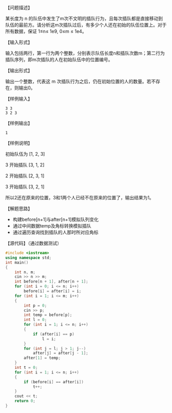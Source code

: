 【问题描述】

某长度为 n 的队伍中发生了m次不文明的插队行为，且每次插队都是直接移动到队伍的最前方。请分析这m次插队过后，有多少个人还在初始的队伍位置上。对于所有数据，保证 1≤n≤ 1e9, 0≤m ≤ 1e4。

【输入形式】

输入包括两行，第一行为两个整数，分别表示队伍长度n和插队次数m；第二行为插队序列，即m次插队的人在初始队伍中的位置编号。

【输出形式】

输出一个整数，代表这 m 次插队行为之后，仍在初始位置的人的数量。若不存在，则输出0。

【样例输入】

```
3 3
3 2 3
```

【样例输出】

```
1
```

【样例说明】

初始队伍为 [1, 2, 3]

3 开始插队 [3, 1, 2]

2 开始插队 [2, 3, 1]

3 开始插队 [3, 2, 1]

所以2还在原来的位置，3和1两个人已经不在原来的位置了，输出结果为1。

【解题思路】

+ 构建before[n+1]与after[n+1]模拟队列变化
+ 通过中间数据temp及角标转换模拟插队
+ 通过遍历查询找到插队的人那时所对应角标

【源代码】（通过数据测试）

```c++
#include <iostream>
using namespace std;
int main()
{
	int n, m;
	cin >> n >> m;
	int before[n + 1], after[n + 1];
	for (int i = 0; i <= n; i++)
		before[i] = after[i] = i;
	for (int i = 1; i <= m; i++)
	{
		int p = 0;
		cin >> p;
		int temp = before[p];
		int l = 0;
		for (int i = 1; i <= n; i++)
		{
			if (after[i] == p)
				l = i;
		}
		for (int j = l; j > 1; j--)
			after[j] = after[j - 1];
		after[1] = temp;
	}
	int t = 0;
	for (int i = 1; i <= n; i++)
	{
		if (before[i] == after[i])
			t++;
	}
	cout << t;
	return 0;
}
```

